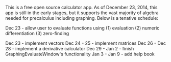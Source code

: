 This is a free open source calculator app. As of December 23, 2014, this app is still in the early stages, but it supports the vast majority of algebra needed for precalculus including graphing. Below is a tenative schedule:

Dec 23 - allow user to evaluate functions using
    (1) evaluation
    (2) numeric differentiation
    (3) zero-finding

Dec 23 - implement vectors
Dec 24 - 25 - implement matrices
Dec 26 - Dec 28 - implement a derivative calculator
Dec 29 - Jan 2 - finish GraphingEvaluateWindow's functionality
Jan 3 - Jan 9 - add help book
